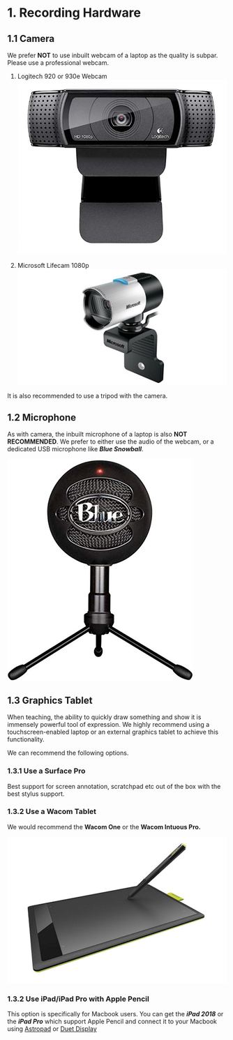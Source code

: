 # 1. Recording Hardware

## 1.1 Camera

We prefer **NOT** to use inbuilt webcam of a laptop as the quality is subpar. Please use a professional webcam.

1. Logitech 920 or 930e Webcam  
   ![](/assets/logitech.png)

2. Microsoft Lifecam 1080p  
   ![](/assets/ms-lifecam.png)

It is also recommended to use a tripod with the camera.

## 1.2 Microphone

As with camera, the inbuilt microphone of a laptop is also **NOT RECOMMENDED**. We prefer to either use the audio of the webcam, or a dedicated USB microphone like _**Blue Snowball**_.

![](/assets/blue-mic.png)



## 1.3 Graphics Tablet

When teaching, the ability to quickly draw something and show it is immensely powerful tool of expression. We highly recommend using a touchscreen-enabled laptop or an external graphics tablet to achieve this functionality. 

We can recommend the following options. 

### 1.3.1 Use a Surface Pro

Best support for screen annotation, scratchpad etc out of the box with the best stylus support.

### 1.3.2 Use a Wacom Tablet

We would recommend the **Wacom One** or the **Wacom Intuous Pro.**

![](/assets/wacom.png)

### 1.3.2 Use iPad/iPad Pro with Apple Pencil

This option is specifically for Macbook users. You can get the _**iPad 2018**_ or the _**iPad Pro**_ which support Apple Pencil and connect it to your Macbook using [Astropad](https://astropad.com/) or [Duet Display](https://duetdisplay.com)



